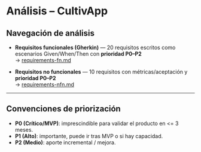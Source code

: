 
# Análisis – CultivApp

## Navegación de análisis

- **Requisitos funcionales (Gherkin)** — 20 requisitos escritos como escenarios Given/When/Then con **prioridad P0–P2**  
  → [requirements-fn.md](requirements-fn.md)

- **Requisitos no funcionales** — 10 requisitos con métricas/aceptación y **prioridad P0–P2**  
  → [requirements-nfn.md](requirements-nfn.md)

---

## Convenciones de priorización
- **P0 (Crítico/MVP)**: imprescindible para validar el producto en <= 3 meses.
- **P1 (Alto)**: importante, puede ir tras MVP o si hay capacidad.
- **P2 (Medio)**: aporte incremental / mejora. 
 
